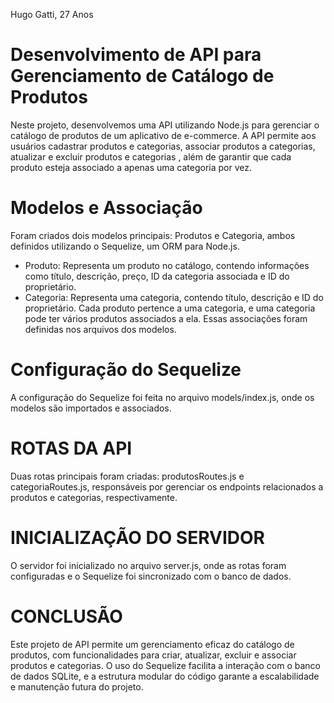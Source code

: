 Hugo Gatti, 27 Anos

# Desenvolvimento de API para Gerenciamento de Catálogo de Produtos
Neste projeto, desenvolvemos uma API utilizando Node.js para gerenciar o catálogo de produtos de um aplicativo de e-commerce.
A API permite aos usuários cadastrar produtos e categorias, associar produtos a categorias, atualizar e excluir produtos e categorias
, além de garantir que cada produto esteja associado a apenas uma categoria por vez.

# Modelos e Associação
Foram criados dois modelos principais: Produtos e Categoria, ambos definidos utilizando o Sequelize, um ORM para Node.js.
- Produto: Representa um produto no catálogo, contendo informações como título, descrição, preço, ID da categoria associada e ID do proprietário.
- Categoria: Representa uma categoria, contendo título, descrição e ID do proprietário.
Cada produto pertence a uma categoria, e uma categoria pode ter vários produtos associados a ela. Essas associações foram definidas nos arquivos dos modelos.

# Configuração do Sequelize
A configuração do Sequelize foi feita no arquivo models/index.js, onde os modelos são importados e associados.

# ROTAS DA API
Duas rotas principais foram criadas: produtosRoutes.js e categoriaRoutes.js, responsáveis por gerenciar os endpoints relacionados a produtos e categorias, respectivamente.

# INICIALIZAÇÃO DO SERVIDOR
O servidor foi inicializado no arquivo server.js, onde as rotas foram configuradas e o Sequelize foi sincronizado com o banco de dados.

# CONCLUSÃO
Este projeto de API permite um gerenciamento eficaz do catálogo de produtos, com funcionalidades para criar, atualizar, excluir e associar produtos e categorias.
O uso do Sequelize facilita a interação com o banco de dados SQLite, e a estrutura modular do código garante a escalabilidade e manutenção futura do projeto.
